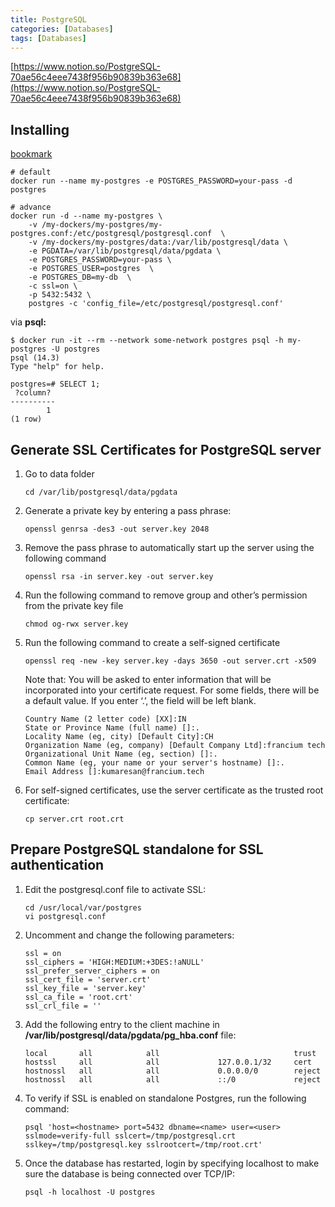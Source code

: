 ```yaml
---
title: PostgreSQL
categories: [Databases]
tags: [Databases]
---
```


[https://www.notion.so/PostgreSQL-70ae56c4eee7438f956b90839b363e68](https://www.notion.so/PostgreSQL-70ae56c4eee7438f956b90839b363e68)


## Installing


[bookmark](https://hub.docker.com/_/postgres)


```shell
# default
docker run --name my-postgres -e POSTGRES_PASSWORD=your-pass -d postgres

# advance
docker run -d --name my-postgres \
	-v /my-dockers/my-postgres/my-postgres.conf:/etc/postgresql/postgresql.conf  \
	-v /my-dockers/my-postgres/data:/var/lib/postgresql/data \
	-e PGDATA=/var/lib/postgresql/data/pgdata \
	-e POSTGRES_PASSWORD=your-pass \
	-e POSTGRES_USER=postgres  \
	-e POSTGRES_DB=my-db  \
	-c ssl=on \
	-p 5432:5432 \
	postgres -c 'config_file=/etc/postgresql/postgresql.conf'
```


via **psql:**


```shell
$ docker run -it --rm --network some-network postgres psql -h my-postgres -U postgres
psql (14.3)
Type "help" for help.

postgres=# SELECT 1;
 ?column? 
----------
        1
(1 row)
```


## **Generate SSL Certificates for PostgreSQL server**

1. Go to data folder

	```shell
	cd /var/lib/postgresql/data/pgdata
	```

2. Generate a private key by entering a pass phrase:

	```shell
	openssl genrsa -des3 -out server.key 2048
	```

3. Remove the pass phrase to automatically start up the server using the following command

	```shell
	openssl rsa -in server.key -out server.key
	```

4. Run the following command to remove group and other’s permission from the private key file

	```shell
	chmod og-rwx server.key
	```

5. Run the following command to create a self-signed certificate

	```shell
	openssl req -new -key server.key -days 3650 -out server.crt -x509
	```


	Note that: You will be asked to enter information that will be incorporated into your certificate request. For some fields, there will be a default value. If you enter ‘.’, the field will be left blank.


	```shell
	Country Name (2 letter code) [XX]:IN
	State or Province Name (full name) []:.
	Locality Name (eg, city) [Default City]:CH
	Organization Name (eg, company) [Default Company Ltd]:francium tech Organizational Unit Name (eg, section) []:.
	Common Name (eg, your name or your server's hostname) []:.
	Email Address []:kumaresan@francium.tech
	```

6. For self-signed certificates, use the server certificate as the trusted root certificate:

	```shell
	cp server.crt root.crt
	```


## **Prepare PostgreSQL standalone for SSL authentication**

1. Edit the postgresql.conf file to activate SSL:

	```shell
	cd /usr/local/var/postgres
	vi postgresql.conf
	```

2. Uncomment and change the following parameters:

	```shell
	ssl = on
	ssl_ciphers = 'HIGH:MEDIUM:+3DES:!aNULL'
	ssl_prefer_server_ciphers = on
	ssl_cert_file = 'server.crt'
	ssl_key_file = 'server.key'
	ssl_ca_file = 'root.crt'
	ssl_crl_file = ''
	```

3. Add the following entry to the client machine in **/var/lib/postgresql/data/pgdata/pg_hba.conf** file:

	```shell
	local       all            all                              trust
	hostssl     all            all             127.0.0.1/32     cert
	hostnossl   all            all             0.0.0.0/0        reject
	hostnossl   all            all             ::/0             reject
	```


4. To verify if SSL is enabled on standalone Postgres, run the following command:


	```shell
	psql 'host=<hostname> port=5432 dbname=<name> user=<user> sslmode=verify-full sslcert=/tmp/postgresql.crt sslkey=/tmp/postgresql.key sslrootcert=/tmp/root.crt'
	```


5. Once the database has restarted, login by specifying localhost to make sure the database is being connected over TCP/IP:


	```shell
	psql -h localhost -U postgres
	```


